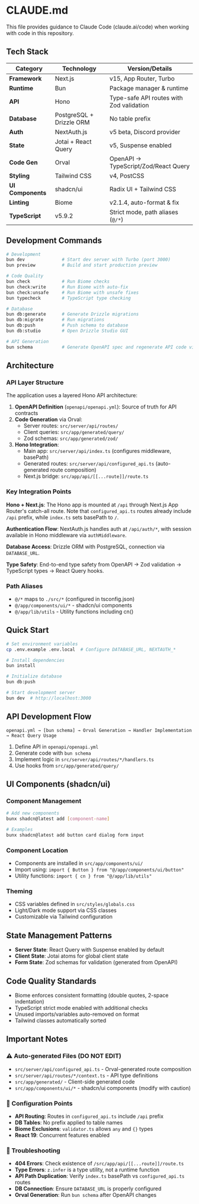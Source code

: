 # CLAUDE.md

This file provides guidance to Claude Code (claude.ai/code) when working with code in this repository.

<!-- IMPORTANT: Please respond to all queries in Japanese (日本語で回答してください) -->

## Tech Stack

| Category | Technology | Version/Details |
|----------|------------|-----------------|
| **Framework** | Next.js | v15, App Router, Turbo |
| **Runtime** | Bun | Package manager & runtime |
| **API** | Hono | Type-safe API routes with Zod validation |
| **Database** | PostgreSQL + Drizzle ORM | No table prefix |
| **Auth** | NextAuth.js | v5 beta, Discord provider |
| **State** | Jotai + React Query | v5, Suspense enabled |
| **Code Gen** | Orval | OpenAPI → TypeScript/Zod/React Query |
| **Styling** | Tailwind CSS | v4, PostCSS |
| **UI Components** | shadcn/ui | Radix UI + Tailwind CSS |
| **Linting** | Biome | v2.1.4, auto-format & fix |
| **TypeScript** | v5.9.2 | Strict mode, path aliases (`@/*`) |

## Development Commands

```bash
# Development
bun dev              # Start dev server with Turbo (port 3000)
bun preview          # Build and start production preview

# Code Quality
bun check            # Run Biome checks
bun check:write      # Run Biome with auto-fix
bun check:unsafe     # Run Biome with unsafe fixes
bun typecheck        # TypeScript type checking

# Database
bun db:generate      # Generate Drizzle migrations
bun db:migrate       # Run migrations
bun db:push          # Push schema to database
bun db:studio        # Open Drizzle Studio GUI

# API Generation
bun schema           # Generate OpenAPI spec and regenerate API code via Orval
```

## Architecture

### API Layer Structure

The application uses a layered Hono API architecture:

1. **OpenAPI Definition** (`openapi/openapi.yml`): Source of truth for API contracts
2. **Code Generation** via Orval:
   - Server routes: `src/server/api/routes/`
   - Client queries: `src/app/generated/query/`
   - Zod schemas: `src/app/generated/zod/`
3. **Hono Integration**: 
   - Main app: `src/server/api/index.ts` (configures middleware, basePath)
   - Generated routes: `src/server/api/configured_api.ts` (auto-generated route composition)
   - Next.js bridge: `src/app/api/[[...route]]/route.ts`

### Key Integration Points

**Hono + Next.js**: The Hono app is mounted at `/api` through Next.js App Router's catch-all route. Note that `configured_api.ts` routes already include `/api` prefix, while `index.ts` sets basePath to `/`.

**Authentication Flow**: NextAuth.js handles auth at `/api/auth/*`, with session available in Hono middleware via `authMiddleware`.

**Database Access**: Drizzle ORM with PostgreSQL, connection via `DATABASE_URL`.

**Type Safety**: End-to-end type safety from OpenAPI → Zod validation → TypeScript types → React Query hooks.

### Path Aliases

- `@/*` maps to `./src/*` (configured in tsconfig.json)
- `@/app/components/ui/*` - shadcn/ui components
- `@/app/lib/utils` - Utility functions including cn()

## Quick Start

```bash
# Set environment variables
cp .env.example .env.local  # Configure DATABASE_URL, NEXTAUTH_*

# Install dependencies
bun install

# Initialize database
bun db:push

# Start development server
bun dev  # http://localhost:3000
```

## API Development Flow

```mermaid
openapi.yml → [bun schema] → Orval Generation → Handler Implementation → React Query Usage
```

1. Define API in `openapi/openapi.yml`
2. Generate code with `bun schema`
3. Implement logic in `src/server/api/routes/*/handlers.ts`
4. Use hooks from `src/app/generated/query/`

## UI Components (shadcn/ui)

### Component Management

```bash
# Add new components
bunx shadcn@latest add [component-name]

# Examples
bunx shadcn@latest add button card dialog form input
```

### Component Location
- Components are installed in `src/app/components/ui/`
- Import using: `import { Button } from "@/app/components/ui/button"`
- Utility functions: `import { cn } from "@/app/lib/utils"`

### Theming
- CSS variables defined in `src/styles/globals.css`
- Light/Dark mode support via CSS classes
- Customizable via Tailwind configuration

## State Management Patterns

- **Server State**: React Query with Suspense enabled by default
- **Client State**: Jotai atoms for global client state
- **Form State**: Zod schemas for validation (generated from OpenAPI)

## Code Quality Standards

- Biome enforces consistent formatting (double quotes, 2-space indentation)
- TypeScript strict mode enabled with additional checks
- Unused imports/variables auto-removed on format
- Tailwind classes automatically sorted

## Important Notes

### ⚠️ Auto-generated Files (DO NOT EDIT)
- `src/server/api/configured_api.ts` - Orval-generated route composition
- `src/server/api/routes/*/context.ts` - API type definitions
- `src/app/generated/` - Client-side generated code
- `src/app/components/ui/*` - shadcn/ui components (modify with caution)

### 🔧 Configuration Points
- **API Routing**: Routes in `configured_api.ts` include `/api` prefix
- **DB Tables**: No prefix applied to table names
- **Biome Exclusions**: `validator.ts` allows `any` and `{}` types
- **React 19**: Concurrent features enabled

### 🐛 Troubleshooting
- **404 Errors**: Check existence of `/src/app/api/[[...route]]/route.ts`
- **Type Errors**: `z.infer` is a type utility, not a runtime function
- **API Path Duplication**: Verify `index.ts` basePath vs `configured_api.ts` routes
- **DB Connection**: Ensure `DATABASE_URL` is properly configured
- **Orval Generation**: Run `bun schema` after OpenAPI changes